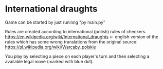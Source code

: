 # International draughts
Game can be started by just runinng "py main.py"

Rules are created according to international (polish) rules of checkers.
https://en.wikipedia.org/wiki/International_draughts <- english version of the rules which has some wrong translations from the original source: 
https://pl.wikipedia.org/wiki/Warcaby_polskie

You play by selecting a piece on each player's turn and then selecting a available legal move (marked with blue dot). 

